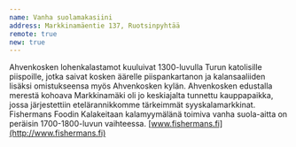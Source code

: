 ```yaml
---
name: Vanha suolamakasiini
address: Markkinamäentie 137, Ruotsinpyhtää
remote: true
new: true
---
```

Ahvenkosken lohenkalastamot kuuluivat 1300-luvulla Turun katolisille piispoille, jotka saivat kosken äärelle 
piispankartanon ja kalansaaliiden lisäksi omistukseensa myös Ahvenkosken kylän. Ahvenkosken edustalla merestä kohoava 
Markkinamäki oli jo keskiajalta tunnettu kauppapaikka, jossa järjestettiin etelärannikkomme tärkeimmät syyskalamarkkinat.
Fishermans Foodin Kalakeitaan kalamyymälänä toimiva vanha suola-aitta on peräisin 1700-1800-luvun vaihteessa.
[www.fishermans.fi](http://www.fishermans.fi)
